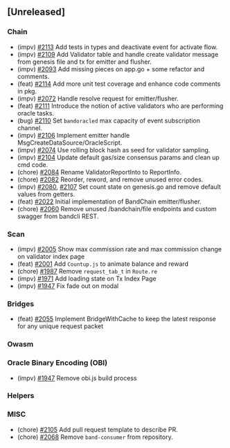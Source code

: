 <!--
(feat): New feature
(impv): Improvement / Enhancement
(docs): Documentation
(bugs): Bug fixes
(chore): Chore/cleanup work
-->

## [Unreleased]

### Chain

- (impv) [\#2113](https://github.com/bandprotocol/bandchain/pull/2113) Add tests in types and deactivate event for activate flow.
- (impv) [\#2109](https://github.com/bandprotocol/bandchain/pull/2109) Add Validator table and handle create validator message from genesis file and tx for emitter and flusher.
- (impv) [\#2093](https://github.com/bandprotocol/bandchain/pull/2093) Add missing pieces on app.go + some refactor and comments.
- (feat) [\#2114](https://github.com/bandprotocol/bandchain/pull/2114) Add more unit test coverage and enhance code comments in pkg.
- (impv) [\#2072](https://github.com/bandprotocol/bandchain/pull/2072) Handle resolve request for emitter/flusher.
- (feat) [\#2111](https://github.com/bandprotocol/bandchain/pull/2111) Introduce the notion of active validators who are performing oracle tasks.
- (bug) [\#2110](https://github.com/bandprotocol/bandchain/pull/2074) Set `bandoracled` max capacity of event subscription channel.
- (impv) [\#2106](https://github.com/bandprotocol/bandchain/pull/2106) Implement emitter handle MsgCreateDataSource/OracleScript.
- (impv) [\#2074](https://github.com/bandprotocol/bandchain/pull/2074) Use rolling block hash as seed for validator sampling.
- (impv) [\#2104](https://github.com/bandprotocol/bandchain/pull/2104) Update default gas/size consensus params and clean up cmd code.
- (chore) [\#2084](https://github.com/bandprotocol/bandchain/pull/2084) Rename ValidatorReportInto to ReportInfo.
- (chore) [\#2082](https://github.com/bandprotocol/bandchain/pull/2082) Reorder, reword, and remove unused error codes.
- (impv) [\#2080](https://github.com/bandprotocol/bandchain/pull/2080), [\#2107](https://github.com/bandprotocol/bandchain/pull/2107) Set count state on genesis.go and remove default values from getters.
- (feat) [\#2022](https://github.com/bandprotocol/bandchain/pull/2022) Initial implementation of BandChain emitter/flusher.
- (chore) [\#2060](https://github.com/bandprotocol/bandchain/pull/2060) Remove unused /bandchain/file endpoints and custom swagger from bandcli REST.

### Scan

- (impv) [\#2005](https://github.com/bandprotocol/bandchain/pull/2005) Show max commission rate and max commission change on validator index page
- (feat) [\#2001](https://github.com/bandprotocol/bandchain/pull/2001) Add `Countup.js` to animate balance and reward
- (chore) [\#1987](https://github.com/bandprotocol/bandchain/pull/1987) Remove `request_tab_t` in `Route.re`
- (impv) [\#1971](https://github.com/bandprotocol/bandchain/pull/1971) Add loading state on Tx Index Page
- (impv) [\#1947](https://github.com/bandprotocol/bandchain/pull/1947) Fix fade out on modal

### Bridges

- (feat) [\#2055](https://github.com/bandprotocol/bandchain/pull/2055) Implement BridgeWithCache to keep the latest response for any unique request packet

### Owasm

### Oracle Binary Encoding (OBI)

- (impv) [#1947](https://github.com/bandprotocol/bandchain/pull/2065) Remove obi.js build process

### Helpers

### MISC

- (chore) [\#2105](https://github.com/bandprotocol/bandchain/pull/2105) Add pull request template to describe PR.
- (chore) [\#2068](https://github.com/bandprotocol/bandchain/pull/2068) Remove `band-consumer` from repository.
